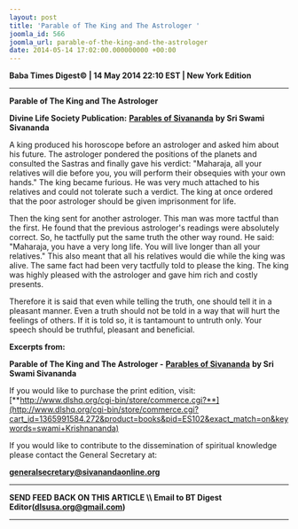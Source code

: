```yaml
---
layout: post
title: 'Parable of The King and The Astrologer '
joomla_id: 566
joomla_url: parable-of-the-king-and-the-astrologer
date: 2014-05-14 17:02:00.000000000 +00:00
---
```

  



































**Baba Times Digest© | 14 May 2014 22:10 EST | New York Edition**

* * *
**Parable of The King and The Astrologer**

**Divine Life Society Publication:** [**Parables of Sivananda**](http://www.dlshq.org/download/parables.htm#_VPID_49) **by Sri Swami Sivananda**

A king produced his horoscope before an astrologer and asked him about his future. The astrologer pondered the positions of the planets and consulted the Sastras and finally gave his verdict: "Maharaja, all your relatives will die before you, you will perform their obsequies with your own hands." The king became furious. He was very much attached to his relatives and could not tolerate such a verdict. The king at once ordered that the poor astrologer should be given imprisonment for life.

Then the king sent for another astrologer. This man was more tactful than the first. He found that the previous astrologer's readings were absolutely correct. So, he tactfully put the same truth the other way round. He said: "Maharaja, you have a very long life. You will live longer than all your relatives." This also meant that all his relatives would die while the king was alive. The same fact had been very tactfully told to please the king. The king was highly pleased with the astrologer and gave him rich and costly presents.

Therefore it is said that even while telling the truth, one should tell it in a pleasant manner. Even a truth should not be told in a way that will hurt the feelings of others. If it is told so, it is tantamount to untruth only. Your speech should be truthful, pleasant and beneficial.

**Excerpts from:**

**Parable of The King and The Astrologer -** [**Parables of Sivananda**](http://www.dlshq.org/download/parables.htm#_VPID_49) **by Sri Swami Sivananda**  








If you would like to purchase the print edition, visit:   
 [**http://www.dlshq.org/cgi-bin/store/commerce.cgi?**](http://www.dlshq.org/cgi-bin/store/commerce.cgi?cart_id=1365991584.272&product=books&pid=ES102&exact_match=on&keywords=swami+Krishnananda)

If you would like to contribute to the dissemination of spiritual knowledge please contact the General Secretary at:

[**generalsecretary@sivanandaonline.org**](mailto:generalsecretary@sivanandaonline.org?subject=Contribution%20to%20Dissemination%20of%20Spiritual%20Knowledge)

* * *

**SEND FEED BACK ON THIS ARTICLE \\\ Email to BT Digest Editor[](mailto:dlsusa.org@gmail.com?subject=DLS%20Posts)(dlsusa.org@gmail.com)**

* * *

  
